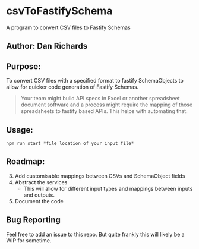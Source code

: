 # csvToFastifySchema
A program to convert CSV files to Fastify Schemas


## Author: Dan Richards 

## Purpose: 
To convert CSV files with a specified format to fastify SchemaObjects to allow for quicker code generation of Fastify Schemas. 

> Your team might build API specs in Excel or another spreadsheet document software and a process might require the mapping of those spreadsheets to fastify based APIs. This helps with automating that. 


## Usage:
```npm run start *file location of your input file* ```

## Roadmap: 

3. Add customisable mappings between CSVs and SchemaObject fields 
5. Abstract the services
    - This will allow for different input types and mappings between inputs and outputs. 
6. Document the code 



## Bug Reporting 
Feel free to add an issue to this repo. But quite frankly this will likely be a WIP for sometime. 